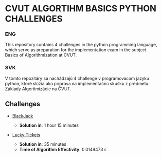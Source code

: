 
# CVUT ALGORTIHM BASICS PYTHON CHALLENGES

### ENG

This repository contains 4 challenges in the python programming language, which serve as preparation for the implementation exam in the subject Basics of Algorithmization at CVUT.

### SVK

V tomto repozitáry sa nachádzajú 4 challenge v programovacom jazyku python, ktoré slúžia ako príprava na implementačnú skúšku z predmetu Základy Algoritmizácie na ČVUT.


## Challenges


- [BlackJack](./blackjack/blackjack.py)
  
  - **Solution in**: 1 hour 15 minutes
  

- [Lucky Tickets](./lucky_tickets/lucky_tickets.py)
  
  - **Solution in**: 35 minutes 
  - **Time of Algorithm Effectivity**: 0.0149473 s